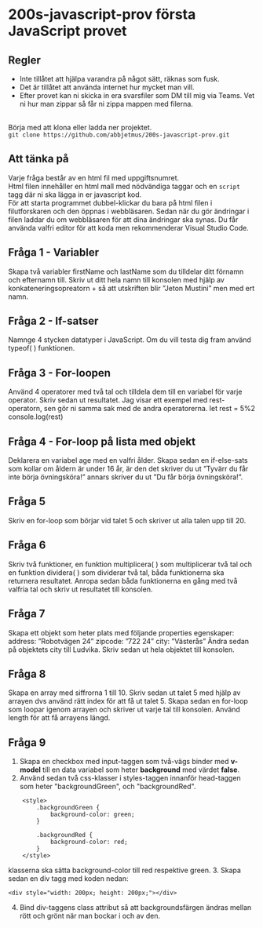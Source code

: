 # 200s-javascript-prov första JavaScript provet
## Regler
* Inte tillåtet att hjälpa varandra på något sätt, räknas som fusk.
* Det är tillåtet att använda internet hur mycket man vill.
* Efter provet kan ni skicka in era svarsfiler som DM till mig via Teams.
Vet ni hur man zippar så får ni zippa mappen med filerna.<br><br>

Börja med att klona eller ladda ner projektet.
<br>
`git clone https://github.com/abbjetmus/200s-javascript-prov.git`
<br>
## Att tänka på

Varje fråga består av en html fil med uppgiftsnumret.<br>
Html filen innehåller en html mall med nödvändiga taggar och en ```script``` tagg där ni ska lägga in er javascript kod.<br>
För att starta programmet dubbel-klickar du bara på html filen i filutforskaren och den öppnas i webbläsaren. Sedan när du gör ändringar i filen laddar du om webbläsaren för att dina ändringar ska synas.
Du får använda valfri editor för att koda men rekommenderar Visual Studio Code.

## Fråga 1 - Variabler
Skapa två variabler firstName och lastName som du tilldelar ditt förnamn och efternamn till. Skriv ut ditt hela namn till konsolen med hjälp av konkateneringsopreatorn + så att utskriften blir ”Jeton Mustini” men med ert namn.


## Fråga 2 - If-satser
Namnge 4 stycken datatyper i JavaScript. Om du vill testa dig fram använd typeof( ) funktionen.


## Fråga 3 - For-loopen
Använd 4 operatorer med två tal och tilldela dem till en variabel för varje operator. Skriv sedan ut resultatet. Jag visar ett exempel med rest-operatorn, sen gör ni samma sak med de andra operatorerna. let rest = 5%2 console.log(rest)


## Fråga 4 - For-loop på lista med objekt
Deklarera en variabel age med en valfri ålder. Skapa sedan en if-else-sats som kollar om åldern är under 16 år, är den det skriver du ut ”Tyvärr du får inte börja övningsköra!” annars skriver du ut ”Du får börja övningsköra!”.

## Fråga 5
Skriv en for-loop som börjar vid talet 5 och skriver ut alla talen upp till 20.

## Fråga 6
Skriv två funktioner, en funktion multiplicera( ) som multiplicerar två tal och en funktion dividera( ) som dividerar två tal, båda funktionerna ska returnera resultatet. Anropa sedan båda funktionerna en gång med två valfria tal och skriv ut resultatet till konsolen.

## Fråga 7
Skapa ett objekt som heter plats med följande properties egenskaper: address: ”Robotvägen 24” zipcode: ”722 24” city: ”Västerås” Ändra sedan på objektets city till Ludvika. Skriv sedan ut hela objektet till konsolen.

## Fråga 8
Skapa en array med siffrorna 1 till 10. Skriv sedan ut talet 5 med hjälp av arrayen dvs använd rätt index för att få ut talet 5. Skapa sedan en for-loop som loopar igenom arrayen och skriver ut varje tal till konsolen. Använd length för att få arrayens längd.

## Fråga 9
1. Skapa en checkbox med input-taggen som två-vägs binder med **v-model** till en data variabel som heter **background** med värdet **false**.
2. Använd sedan två css-klasser i styles-taggen innanför head-taggen som heter "backgroundGreen", och "backgroundRed".
```
    <style>
        .backgroundGreen {
            background-color: green;
        }

        .backgroundRed {
            background-color: red;
        }
    </style>
```
klasserna ska sätta background-color till red respektive green.
3. Skapa sedan en div tagg med koden nedan:
```
<div style="width: 200px; height: 200px;"></div>
```
4. Bind div-taggens class attribut så att backgroundsfärgen ändras mellan rött och grönt när man bockar i och av den.
